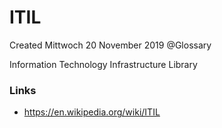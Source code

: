 # ITIL
Created Mittwoch 20 November 2019
@Glossary

Information Technology Infrastructure Library

### Links

* <https://en.wikipedia.org/wiki/ITIL>


